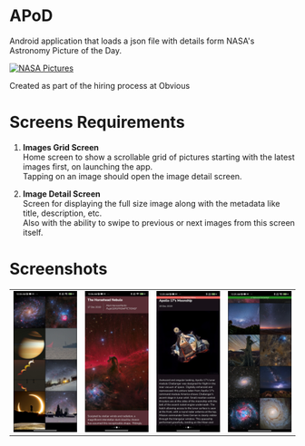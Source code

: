 # APoD
Android application that loads a json file with details form NASA's Astronomy Picture of the Day.

[![NASA Pictures](https://img.shields.io/badge/APoD%20v1.0-apk-brightgreen?style=flat&logo=android)](https://github.com/ljk15/obvious-apod/tree/main/git-res/app-release.apk)

Created as part of the hiring process at Obvious

# Screens Requirements
1. **Images Grid Screen**<br/>
Home screen to show a scrollable grid of pictures starting with the latest images first, on launching the app.<br/>
Tapping on an image should open the image detail screen.

2. **Image Detail Screen**<br/>
Screen for displaying the full size image along with the metadata like title, description, etc.<br/>
Also with the ability to swipe to previous or next images from this screen itself.

# Screenshots
<table style="width:100%">
  <tr>
    <td><img src="git-res/1.jpg"/></td>
    <td><img src="git-res/2.jpg"/></td>
    <td><img src="git-res/3.jpg"/></td>
    <td><img src="git-res/4.jpg"/></td>
  </tr>
</table>